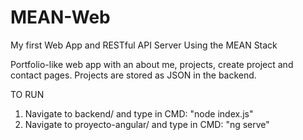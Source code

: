 # MEAN-Web
 My first Web App and RESTful API Server Using the MEAN Stack
 
 Portfolio-like web app with an about me, projects, create project and contact pages.
 Projects are stored as JSON in the backend.

TO RUN
1. Navigate to backend/ and type in CMD: "node index.js"
2. Navigate to proyecto-angular/ and type in CMD: "ng serve"
